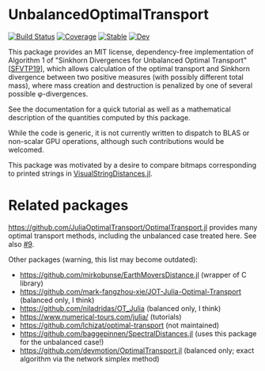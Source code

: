 # UnbalancedOptimalTransport

[![Build Status](https://github.com/ericphanson/UnbalancedOptimalTransport.jl/workflows/CI/badge.svg)](https://github.com/ericphanson/UnbalancedOptimalTransport.jl/actions)
[![Coverage](https://codecov.io/gh/ericphanson/UnbalancedOptimalTransport.jl/branch/master/graph/badge.svg)](https://codecov.io/gh/ericphanson/UnbalancedOptimalTransport.jl)
[![Stable](https://img.shields.io/badge/docs-stable-blue.svg)](https://ericphanson.github.io/UnbalancedOptimalTransport.jl/stable)
[![Dev](https://img.shields.io/badge/docs-dev-blue.svg)](https://ericphanson.github.io/UnbalancedOptimalTransport.jl/dev)

This package provides an MIT license, dependency-free implementation of
Algorithm 1 of "Sinkhorn Divergences for Unbalanced Optimal Transport"
[[SFVTP19](http://arxiv.org/abs/1910.12958)], which allows calculation of the
optimal transport and Sinkhorn divergence between two positive measures (with
possibly different total mass), where mass creation and destruction is penalized
by one of several possible φ-divergences.

See the documentation for a quick tutorial as well as a mathematical description
of the quantities computed by this package.

While the code is generic, it is not currently written to dispatch to BLAS or
non-scalar GPU operations, although such contributions would be welcomed.

This package was motivated by a desire to compare bitmaps corresponding to
printed strings in
[VisualStringDistances.jl](https://github.com/ericphanson/VisualStringDistances.jl).

# Related packages

<https://github.com/JuliaOptimalTransport/OptimalTransport.jl> provides many optimal
transport methods, including the unbalanced case treated here. See also
[#9](https://github.com/ericphanson/UnbalancedOptimalTransport.jl/issues/9).


Other packages (warning, this list may become outdated):

* <https://github.com/mirkobunse/EarthMoversDistance.jl> (wrapper of C library)
* <https://github.com/mark-fangzhou-xie/JOT-Julia-Optimal-Transport> (balanced
  only, I think)
* <https://github.com/niladridas/OT_Julia> (balanced only, I think)
* <https://www.numerical-tours.com/julia/> (tutorials)
* <https://github.com/lchizat/optimal-transport> (not maintained)
* <https://github.com/baggepinnen/SpectralDistances.jl> (uses this package for the unbalanced case!)
* <https://github.com/devmotion/OptimalTransport.jl> (balanced only; exact algorithm via the network simplex method)
